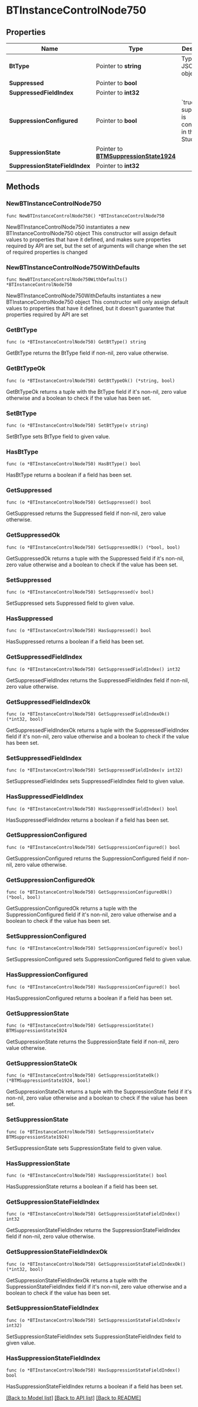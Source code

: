 # BTInstanceControlNode750

## Properties

Name | Type | Description | Notes
------------ | ------------- | ------------- | -------------
**BtType** | Pointer to **string** | Type of JSON object. | [optional] 
**Suppressed** | Pointer to **bool** |  | [optional] 
**SuppressedFieldIndex** | Pointer to **int32** |  | [optional] 
**SuppressionConfigured** | Pointer to **bool** | &#x60;true&#x60; if the suppression is configured in the Part Studio. | [optional] 
**SuppressionState** | Pointer to [**BTMSuppressionState1924**](BTMSuppressionState1924.md) |  | [optional] 
**SuppressionStateFieldIndex** | Pointer to **int32** |  | [optional] 

## Methods

### NewBTInstanceControlNode750

`func NewBTInstanceControlNode750() *BTInstanceControlNode750`

NewBTInstanceControlNode750 instantiates a new BTInstanceControlNode750 object
This constructor will assign default values to properties that have it defined,
and makes sure properties required by API are set, but the set of arguments
will change when the set of required properties is changed

### NewBTInstanceControlNode750WithDefaults

`func NewBTInstanceControlNode750WithDefaults() *BTInstanceControlNode750`

NewBTInstanceControlNode750WithDefaults instantiates a new BTInstanceControlNode750 object
This constructor will only assign default values to properties that have it defined,
but it doesn't guarantee that properties required by API are set

### GetBtType

`func (o *BTInstanceControlNode750) GetBtType() string`

GetBtType returns the BtType field if non-nil, zero value otherwise.

### GetBtTypeOk

`func (o *BTInstanceControlNode750) GetBtTypeOk() (*string, bool)`

GetBtTypeOk returns a tuple with the BtType field if it's non-nil, zero value otherwise
and a boolean to check if the value has been set.

### SetBtType

`func (o *BTInstanceControlNode750) SetBtType(v string)`

SetBtType sets BtType field to given value.

### HasBtType

`func (o *BTInstanceControlNode750) HasBtType() bool`

HasBtType returns a boolean if a field has been set.

### GetSuppressed

`func (o *BTInstanceControlNode750) GetSuppressed() bool`

GetSuppressed returns the Suppressed field if non-nil, zero value otherwise.

### GetSuppressedOk

`func (o *BTInstanceControlNode750) GetSuppressedOk() (*bool, bool)`

GetSuppressedOk returns a tuple with the Suppressed field if it's non-nil, zero value otherwise
and a boolean to check if the value has been set.

### SetSuppressed

`func (o *BTInstanceControlNode750) SetSuppressed(v bool)`

SetSuppressed sets Suppressed field to given value.

### HasSuppressed

`func (o *BTInstanceControlNode750) HasSuppressed() bool`

HasSuppressed returns a boolean if a field has been set.

### GetSuppressedFieldIndex

`func (o *BTInstanceControlNode750) GetSuppressedFieldIndex() int32`

GetSuppressedFieldIndex returns the SuppressedFieldIndex field if non-nil, zero value otherwise.

### GetSuppressedFieldIndexOk

`func (o *BTInstanceControlNode750) GetSuppressedFieldIndexOk() (*int32, bool)`

GetSuppressedFieldIndexOk returns a tuple with the SuppressedFieldIndex field if it's non-nil, zero value otherwise
and a boolean to check if the value has been set.

### SetSuppressedFieldIndex

`func (o *BTInstanceControlNode750) SetSuppressedFieldIndex(v int32)`

SetSuppressedFieldIndex sets SuppressedFieldIndex field to given value.

### HasSuppressedFieldIndex

`func (o *BTInstanceControlNode750) HasSuppressedFieldIndex() bool`

HasSuppressedFieldIndex returns a boolean if a field has been set.

### GetSuppressionConfigured

`func (o *BTInstanceControlNode750) GetSuppressionConfigured() bool`

GetSuppressionConfigured returns the SuppressionConfigured field if non-nil, zero value otherwise.

### GetSuppressionConfiguredOk

`func (o *BTInstanceControlNode750) GetSuppressionConfiguredOk() (*bool, bool)`

GetSuppressionConfiguredOk returns a tuple with the SuppressionConfigured field if it's non-nil, zero value otherwise
and a boolean to check if the value has been set.

### SetSuppressionConfigured

`func (o *BTInstanceControlNode750) SetSuppressionConfigured(v bool)`

SetSuppressionConfigured sets SuppressionConfigured field to given value.

### HasSuppressionConfigured

`func (o *BTInstanceControlNode750) HasSuppressionConfigured() bool`

HasSuppressionConfigured returns a boolean if a field has been set.

### GetSuppressionState

`func (o *BTInstanceControlNode750) GetSuppressionState() BTMSuppressionState1924`

GetSuppressionState returns the SuppressionState field if non-nil, zero value otherwise.

### GetSuppressionStateOk

`func (o *BTInstanceControlNode750) GetSuppressionStateOk() (*BTMSuppressionState1924, bool)`

GetSuppressionStateOk returns a tuple with the SuppressionState field if it's non-nil, zero value otherwise
and a boolean to check if the value has been set.

### SetSuppressionState

`func (o *BTInstanceControlNode750) SetSuppressionState(v BTMSuppressionState1924)`

SetSuppressionState sets SuppressionState field to given value.

### HasSuppressionState

`func (o *BTInstanceControlNode750) HasSuppressionState() bool`

HasSuppressionState returns a boolean if a field has been set.

### GetSuppressionStateFieldIndex

`func (o *BTInstanceControlNode750) GetSuppressionStateFieldIndex() int32`

GetSuppressionStateFieldIndex returns the SuppressionStateFieldIndex field if non-nil, zero value otherwise.

### GetSuppressionStateFieldIndexOk

`func (o *BTInstanceControlNode750) GetSuppressionStateFieldIndexOk() (*int32, bool)`

GetSuppressionStateFieldIndexOk returns a tuple with the SuppressionStateFieldIndex field if it's non-nil, zero value otherwise
and a boolean to check if the value has been set.

### SetSuppressionStateFieldIndex

`func (o *BTInstanceControlNode750) SetSuppressionStateFieldIndex(v int32)`

SetSuppressionStateFieldIndex sets SuppressionStateFieldIndex field to given value.

### HasSuppressionStateFieldIndex

`func (o *BTInstanceControlNode750) HasSuppressionStateFieldIndex() bool`

HasSuppressionStateFieldIndex returns a boolean if a field has been set.


[[Back to Model list]](../README.md#documentation-for-models) [[Back to API list]](../README.md#documentation-for-api-endpoints) [[Back to README]](../README.md)


